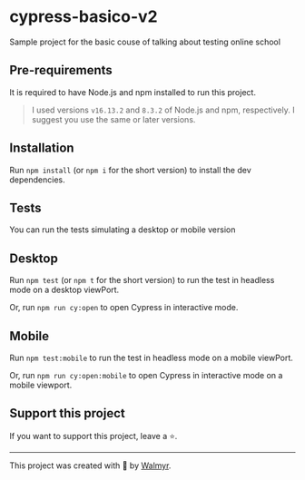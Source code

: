 # cypress-basico-v2


Sample project for the basic couse of talking about testing online school

## Pre-requirements

It is required to have Node.js and npm installed to run this project.

> I used versions `v16.13.2` and `8.3.2` of Node.js and npm, respectively. I suggest you use the same or later versions.

## Installation

Run `npm install` (or `npm i` for the short version) to install the dev dependencies.

## Tests

You can run the tests simulating a desktop or mobile version
## Desktop
Run `npm test` (or `npm t` for the short version) to run the test in headless mode on a desktop viewPort.

Or, run `npm run cy:open` to open Cypress in interactive mode.


## Mobile 

Run `npm test:mobile` to run the test in headless mode on a mobile viewPort.

Or, run `npm run cy:open:mobile` to open Cypress in interactive mode on a mobile viewport.

## Support this project

If you want to support this project, leave a ⭐.

___

This project was created with 💚 by [Walmyr](https://walmyr.dev).